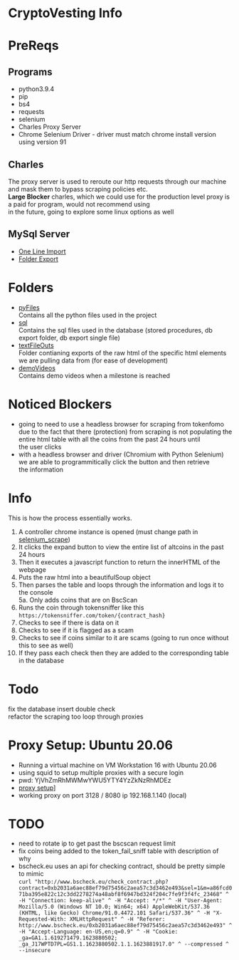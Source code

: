 # CryptoVesting Info  
# PreReqs  
## Programs
- python3.9.4
- pip
- bs4
- requests
- selenium
- Charles Proxy Server  
- Chrome Selenium Driver - driver must match chrome install version using version 91

## Charles  
The proxy server is used to reroute our http requests through our machine and mask them to bypass  scraping policies etc.  
__Large Blocker__ charles, which we could use for the production level proxy is a paid for program, would not recommend using  
in the future, going to explore some linux options as well  

## MySql Server  
- [One Line Import](/sql/singleFileImport.sql)
- [Folder Export](/sql/folderDump/)
  
  
# Folders  
- [pyFiles](/pyFiles)   
Contains all the python files used in the project  
- [sql](/sql)  
Contains the sql files used in the database (stored procedures, db export folder, db export single file)  
- [textFileOuts](/textFileOuts)  
Folder contianing exports of the raw html of the specific html elements we are pulling data from (for ease of development)  
- [demoVideos](/demoVideos)  
Contains demo videos when a milestone is reached  


# Noticed Blockers  
- going to need to use a headless browser for scraping from tokenfomo  
due to the fact that there (protection) from scraping is not populating 
the entire html table with all the coins from the past 24 hours until  
the user clicks 
- with a headless browser and driver (Chromium with Python Selenium)  
we are able to programmitically click the button and then retrieve  
the information  

# Info  
This is how the process essentially works.  
1. A controller chrome instance is opened (must change path in [selenium_scrape](/pyFiles/selenium_scrape.py))   
2. It clicks the expand button to view the entire list of altcoins in the past 24 hours  
3. Then it executes a javascript function to return the innerHTML of the webpage  
4. Puts the raw html into a beautifulSoup object    
5. Then parses the table and loops through the information and logs it to the console   
5a. Only adds coins that are on BscScan
6. Runs the coin through tokensniffer like this `https://tokensniffer.com/token/{contract_hash}`  
7. Checks to see if there is data on it  
8. Checks to see if it is flagged as a scam  
9. Checks to see if coins similar to it are scams (going to run once without this to see as well)  
10. If they pass each check then they are added to the corresponding table in the database  

# Todo  
fix the database insert double check  
refactor the scraping too loop through proxies  

# Proxy Setup: Ubuntu 20.06  
- Running a virtual machine on VM Workstation 16 with Ubuntu 20.06  
- using squid to setup multiple proxies with a secure login
- pwd: YjVhZmRhMWMwYWU5YTY4YzZkNzRhMDEz  
- [proxy setup](https://elixirnode.com/help/how-to-set-up-multiple-proxy-servers-on-ubuntu-20-04-vps/)]  
- working proxy on port 3128 / 8080 ip 192.168.1.140 (local)  

# TODO
- need to rotate ip to get past the bscscan request limit  
- fix coins being added to the token_fail_sniff table with description of why  
- bscheck.eu uses an api for checking contract, should be pretty simple to mimic  
`curl "http://www.bscheck.eu/check_contract.php?contract=0xb2031a6aec88ef79d75456c2aea57c3d3462e493&sel=1&m=a86fcd071ba395e822c12c3dd2278274a48abf8f6947bd324f204c7fe9f3f4fc_23468" ^
  -H "Connection: keep-alive" ^
  -H "Accept: */*" ^
  -H "User-Agent: Mozilla/5.0 (Windows NT 10.0; Win64; x64) AppleWebKit/537.36 (KHTML, like Gecko) Chrome/91.0.4472.101 Safari/537.36" ^
  -H "X-Requested-With: XMLHttpRequest" ^
  -H "Referer: http://www.bscheck.eu/0xb2031a6aec88ef79d75456c2aea57c3d3462e493" ^
  -H "Accept-Language: en-US,en;q=0.9" ^
  -H "Cookie: _ga=GA1.1.619271479.1623880502; _ga_J17WPTD7PL=GS1.1.1623880502.1.1.1623881917.0" ^
  --compressed ^
  --insecure`